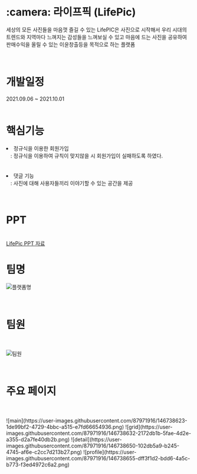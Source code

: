 <h1>:camera: 라이프픽 (LifePic)</h1>
<p>세상의 모든 사진들을 마음껏 즐길 수 있는
LifePIC은 사진으로 시작해서 우리 시대의 트렌드와 지역마다 느껴지는 감성들을 
느껴보실 수 있고 마음에 드는 사진을 공유하여  판매수익을 올릴 수 있는 이윤창출등을
  목적으로 하는 플랫폼

</b></p><br>


<h1> 개발일정</h1>
2021.09.06 ~ 2021.10.01<br><br>


<h1> 핵심기능</h1>
<li>정규식을 이용한 회원가입<br>
&nbsp;&nbsp; : 정규식을 이용하여 규칙이 맞지않을 시 회원가입이 실패하도록 하였다.<br><br></li><br>

<li>댓글 기능<br>
&nbsp;&nbsp; : 사진에 대해 사용자들끼리 이야기할 수 있는 공간을 제공<br><br></li><br>




<h1> PPT </h1><br>
<a href="https://github.com/secretj/LifePic/blob/master/LifePic-ppt%EC%B5%9C%EC%A2%85ppt.pdf" target="_blank">LifePic PPT 자료</a>



<h1> 팀명</h1>

![플랫폼명](https://user-images.githubusercontent.com/87971916/146734940-27982f03-350c-440b-8bbc-710bc3865a71.png)

<br>



<h1> 팀원</h1><br>

![팀원](https://user-images.githubusercontent.com/87971916/146735124-56b210ed-9e16-4aaf-8016-9d146e5ab886.png)

 
<br>


<h1> 주요 페이지</h1><br>
<br>
![main](https://user-images.githubusercontent.com/87971916/146738623-1de99bf2-4729-4bbc-a515-e7fd66654936.png)
![grid](https://user-images.githubusercontent.com/87971916/146738632-2172db1b-5fae-4d2e-a355-d2a7fe40db2b.png)
![detail](https://user-images.githubusercontent.com/87971916/146738650-102db5a9-b245-4745-af6e-c2cc7d213b27.png)
![profile](https://user-images.githubusercontent.com/87971916/146738655-dff3f1d2-bdd6-4a5c-b773-f3ed4972c6a2.png)




